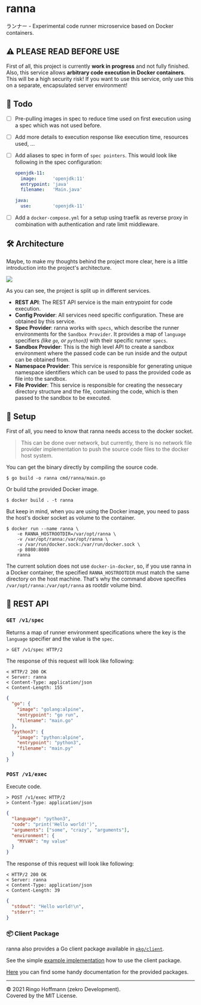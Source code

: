 # ranna

ランナー - Experimental code runner microservice based on Docker containers.

## ⚠ PLEASE READ BEFORE USE

First of all, this project is currently **work in progress** and not fully finished.  
Also, this service allows **arbitrary code execution in Docker containers**. This will be a high security risk! If you want to use this service, only use this on a separate, encapsulated server environment!

## 📃 Todo

- [ ] Pre-pulling images in spec to reduce time used on first execution using a spec which was not used before.

- [ ] Add more details to execution response like execution time, resources used, ...

- [ ] Add aliases to spec in form of `spec pointers`. This would look like following in the spec configuration:  
  ```yaml
  openjdk-11:
    image:      'openjdk:11'
    entrypoint: 'java'
    filename:   'Main.java'
  
  java:
    use:        'openjdk-11'
  ```

- [ ] Add a `docker-compose.yml` for a setup using traefik as reverse proxy in combination with authentication and rate limit middleware.

## 🛠 Architecture

Maybe, to make my thoughts behind the project more clear, here is a little introduction into the project's architecture.

![](https://i.imgur.com/kJyAmso.png)

As you can see, the project is split up in different services.

- **REST API**: The REST API service is the main entrypoint for code execution.
- **Config Provider**: All services need specific configuration. These are obtained by this service.
- **Spec Provider**: ranna works with `specs`, which describe the runner environments for the `Sandbox Provider`. It provides a map of `language` specifiers *(like `go`, or `python3`)* with their specific runner `specs`.
- **Sandbox Provider**: This is the high level API to create a sandbox environment where the passed code can be run inside and the output can be obtained from.
- **Namespace Provider**: This service is responsible for generating unique namespace identifiers which can be used to pass the provided code as file into the sandbox.
- **File Provider**: This service is responsible for creating the nessecary directory structure and the file, containing the code, which is then passed to the sandbox to be executed.

## 🚀 Setup

First of all, you need to know that ranna needs access to the docker socket. 
> This can be done over network, but currently, there is no network file provider implementation to push the source code files to the docker host system.

You can get the binary directly by compiling the source code.
```
$ go build -o ranna cmd/ranna/main.go
```

Or build tzhe provided Docker image.
```
$ docker build . -t ranna
```

But keep in mind, when you are using the Docker image, you need to pass the host's docker socket as volume to the container.
```
$ docker run --name ranna \
    -e RANNA_HOSTROOTDIR=/var/opt/ranna \
    -v /var/opt/ranna:/var/opt/ranna \
    -v /var/run/docker.sock:/var/run/docker.sock \
    -p 8080:8080
    ranna
```

The current solution does not use `docker-in-docker`, so, if you use ranna in a Docker container, the specified `RANNA_HOSTROOTDIR` must match the same directory on the host machine. That's why the command above specifies `/var/opt/ranna:/var/opt/ranna` as rootdir volume bind.

## 📡 REST API

### `GET /v1/spec`

Returns a map of runner environment specifications where the key is
the `language` specifier and the value is the `spec`.

```
> GET /v1/spec HTTP/2
```

The response of this request will look like following:

```
< HTTP/2 200 OK
< Server: ranna
< Content-Type: application/json
< Content-Length: 155
```
```json
{
  "go": {
    "image": "golang:alpine",
    "entrypoint": "go run",
    "filename": "main.go"
  },
  "python3": {
    "image": "python:alpine",
    "entrypoint": "python3",
    "filename": "main.py"
  }
}
```

### `POST /v1/exec`

Execute code.

```
> POST /v1/exec HTTP/2
> Content-Type: application/json
```
```json
{
  "language": "python3",
  "code": "print('Hello world!')",
  "arguments": ["some", "crazy", "arguments"],
  "environment": {
    "MYVAR": "my value"
  }
}
```

The response of this request will look like following:

```
< HTTP/2 200 OK
< Server: ranna
< Content-Type: application/json
< Content-Length: 39
```
```json
{
  "stdout": "Hello world!\n",
  "stderr": ""
}
```

### 📦 Client Package

ranna also provides a Go client package available in [`pkg/client`](https://github.com/zekroTJA/ranna/tree/master/pkg/client).

See the simple [example implementation](https://github.com/zekroTJA/ranna/blob/master/examples/client/main.go) how to use the client package.

[Here](https://pkg.go.dev/github.com/zekroTJA/ranna#section-directories) you can find some handy documentation for the provided packages.

---

© 2021 Ringo Hoffmann (zekro Development).  
Covered by the MIT License.